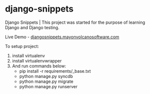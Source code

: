 django-snippets
===============

Django Snippets | This project was started for the purpose of learning Django and Django testing.

Live Demo - [djangosnippets.mayonvolcanosoftware.com](http://djangosnippets.mayonvolcanosoftware.com/)

To setup project:

1. install virtualenv
2. install virtualenvwrapper
3. And run commands below:
    - pip install -r requirements/_base.txt
    - python manage.py syncdb 
    - python manage.py migrate
    - python manage.py runserver
